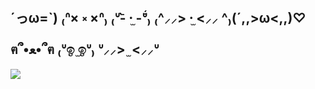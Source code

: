 ## ´っω=`) ₍ᐢ× ༝ ×ᐢ₎ ₍ᐡ-᷅ ·̫ -᷄ᐡ₎ ₍^⸝⸝> ·̫ <⸝⸝ ^₎(´,,>ω<,,)♡ ฅ՞•ﻌ•՞ฅ ₍ᐡඉ ̫ඉᐡ₎ ᐡ⸝⸝> ̫ <⸝⸝ᐡ

<img src="https://i.giphy.com/media/v1.Y2lkPTc5MGI3NjExcXZkbGlkM3A2a2o5bW9ybzNjN3I4a2loemhoODc1anptanQzN2FwYSZlcD12MV9pbnRlcm5hbF9naWZfYnlfaWQmY3Q9Zw/gbI7uj0MAHk5i/giphy.gif" />
